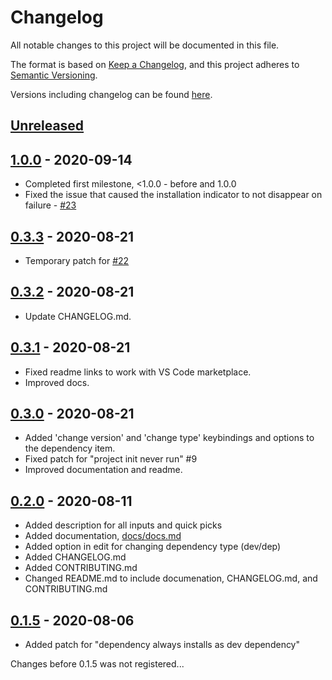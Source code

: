 # Changelog
All notable changes to this project will be documented in this file.

The format is based on [Keep a Changelog](https://keepachangelog.com/en/1.0.0/),
and this project adheres to [Semantic Versioning](https://semver.org/spec/v2.0.0.html).

Versions including changelog can be found [here](https://github.com/tscpp/node-dependencies/releases).

## [Unreleased]

## [1.0.0] - 2020-09-14
- Completed first milestone, <1.0.0 - before and 1.0.0
- Fixed the issue that caused the installation indicator to not disappear on failure - [#23](https://github.com/tscpp/node-dependencies/issues/23)

## [0.3.3] - 2020-08-21
- Temporary patch for [#22](https://github.com/tscpp/node-dependencies/issues/22)

## [0.3.2] - 2020-08-21
- Update CHANGELOG.md.

## [0.3.1] - 2020-08-21
- Fixed readme links to work with VS Code marketplace.
- Improved docs.

## [0.3.0] - 2020-08-21
- Added 'change version' and 'change type' keybindings and options to the dependency item.
- Fixed patch for "project init never run" #9
- Improved documentation and readme.

## [0.2.0] - 2020-08-11
- Added description for all inputs and quick picks
- Added documentation, [docs/docs.md](docs/docs.md)
- Added option in edit for changing dependency type (dev/dep)
- Added CHANGELOG.md
- Added CONTRIBUTING.md
- Changed README.md to include documenation, CHANGELOG.md, and CONTRIBUTING.md

## [0.1.5] - 2020-08-06
- Added patch for "dependency always installs as dev dependency"

Changes before 0.1.5 was not registered...

[Unreleased]: https://github.com/tscpp/node-dependencies/compare/1.0.0...master
[0.1.5]: https://github.com/tscpp/node-dependencies/releases/tag/0.1.5
[0.2.0]: https://github.com/tscpp/node-dependencies/releases/tag/0.2.0
[0.3.0]: https://github.com/tscpp/node-dependencies/releases/tag/0.3.0
[0.3.1]: https://github.com/tscpp/node-dependencies/releases/tag/0.3.1
[0.3.2]: https://github.com/tscpp/node-dependencies/releases/tag/0.3.2
[0.3.3]: https://github.com/tscpp/node-dependencies/releases/tag/0.3.3
[1.0.0]: https://github.com/tscpp/node-dependencies/releases/tag/1.0.0